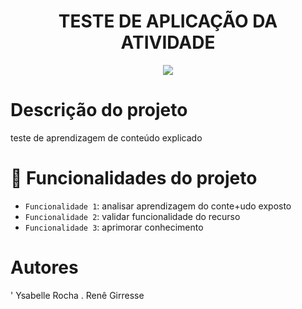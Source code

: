 <h1 align="center"> TESTE DE APLICAÇÃO DA ATIVIDADE </h1>


<p align="center">
<img loading="lazy" src="http://img.shields.io/static/v1?label=STATUS&message=EM%20DESENVOLVIMENTO&color=GREEN&style=for-the-badge"/>
</p>

# Descrição do projeto
teste de aprendizagem de conteúdo explicado

# :hammer: Funcionalidades do projeto

- `Funcionalidade 1`: analisar aprendizagem do conte+udo exposto
- `Funcionalidade 2`: validar funcionalidade do recurso
- `Funcionalidade 3`: aprimorar conhecimento

# Autores

' Ysabelle Rocha
. Renê Girresse
